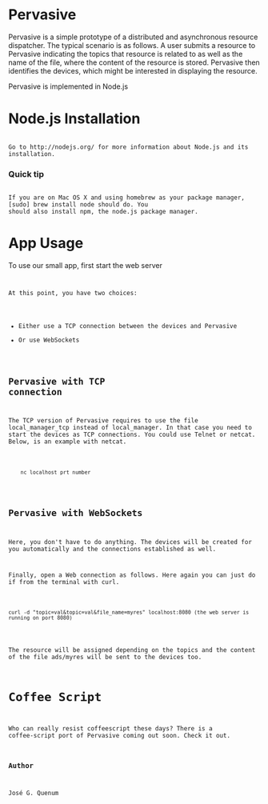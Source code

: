 # Pervasive 

Pervasive is a simple prototype of a distributed and asynchronous resource dispatcher. The typical scenario is as follows. A user submits a
resource to Pervasive indicating the topics that resource is related to as well as the name of the file, where the content of the resource is
stored. Pervasive then identifies the devices, which might be interested in displaying the resource.<br/>

Pervasive is implemented in Node.js

# Node.js Installation
<pre><code>
Go to http://nodejs.org/ for more information about Node.js and its installation.
</code></pre>
### Quick tip
<pre><code>
If you are on Mac OS X and using homebrew as your package manager, [sudo] brew install node should do. You
should also install npm, the node.js package manager.
</code></pre>

# App Usage
To use our small app, first start the web server <code node ad_server>

At this point, you have two choices:

*	Either use a TCP connection between the devices and Pervasive
*	Or use WebSockets

## Pervasive with TCP connection

The TCP version of Pervasive requires to use the file local_manager_tcp instead of local_manager. In that case you need to start the devices
as TCP connections. You could use Telnet or netcat. Below, is an example with netcat.

<pre><code>
	nc localhost prt_number
</code></pre>

## Pervasive with WebSockets

Here, you don't have to do anything. The devices will be created for you automatically and the connections established as well.

Finally, open a Web connection as follows. Here again you can just do if from the terminal with curl. 

<pre><code>
curl -d "topic=val&topic=val&file_name=myres" localhost:8080 (the web server is running on port 8080)
</code></pre>

The resource will be assigned depending on the topics and the content of the file ads/myres will be sent to the devices too.

# Coffee Script

Who can really resist coffeescript these days? There is a coffee-script port of Pervasive coming out soon. Check it out.

### Author

José G. Quenum
